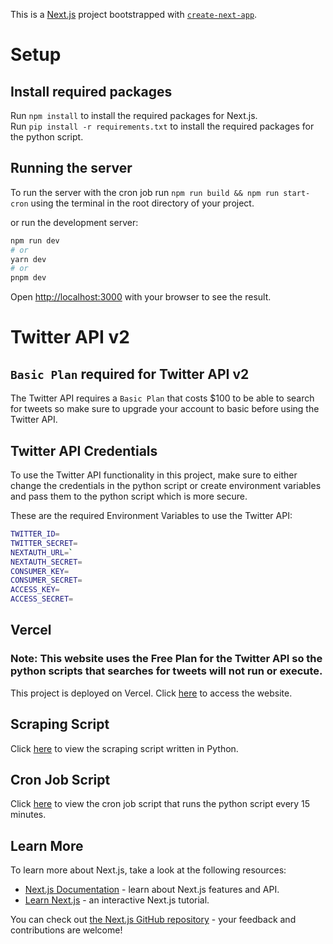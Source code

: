 This is a [Next.js](https://nextjs.org/) project bootstrapped with [`create-next-app`](https://github.com/vercel/next.js/tree/canary/packages/create-next-app).

# Setup

## Install required packages

Run `npm install` to install the required packages for Next.js.<br/>
Run `pip install -r requirements.txt` to install the required packages for the python script.

## Running the server

To run the server with the cron job run `npm run build && npm run start-cron` using the terminal in the root directory of your project.

or run the development server:

```bash
npm run dev
# or
yarn dev
# or
pnpm dev
```

Open [http://localhost:3000](http://localhost:3000) with your browser to see the result.

# Twitter API v2

## `Basic Plan` required for Twitter API v2

The Twitter API requires a `Basic Plan` that costs $100 to be able to search for tweets so make sure to upgrade your account to basic before using the Twitter API.

## Twitter API Credentials

To use the Twitter API functionality in this project, make sure to either change the credentials in the python script or create environment variables and pass them to the python script which is more secure.

These are the required Environment Variables to use the Twitter API:
```bash
TWITTER_ID=
TWITTER_SECRET=
NEXTAUTH_URL=`
NEXTAUTH_SECRET=
CONSUMER_KEY=
CONSUMER_SECRET=
ACCESS_KEY=
ACCESS_SECRET=
```

## Vercel

### Note: This website uses the Free Plan for the Twitter API so the python scripts that searches for tweets will not run or execute.
This project is deployed on Vercel. Click [here](https://pixels-twitter-scraper.vercel.app/) to access the website.

## Scraping Script

Click [here](./scrape.py) to view the scraping script written in Python.

## Cron Job Script

Click [here](./vercel-cron.js) to view the cron job script that runs the python script every 15 minutes.

## Learn More

To learn more about Next.js, take a look at the following resources:

- [Next.js Documentation](https://nextjs.org/docs) - learn about Next.js features and API.
- [Learn Next.js](https://nextjs.org/learn) - an interactive Next.js tutorial.

You can check out [the Next.js GitHub repository](https://github.com/vercel/next.js/) - your feedback and contributions are welcome!
